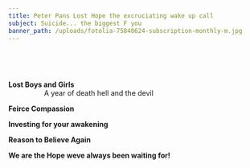 ```yaml
---
title: Peter Pans Lost Hope the excruciating wake up call
subject: Suicide... the biggest F you
banner_path: /uploads/fotolia-75848624-subscription-monthly-m.jpg
---
```


&nbsp;

&nbsp;

**Lost Boys and Girls**&nbsp; &nbsp; &nbsp; &nbsp; &nbsp; &nbsp; &nbsp; &nbsp; &nbsp; &nbsp; &nbsp; &nbsp; &nbsp; &nbsp; &nbsp; &nbsp; &nbsp; &nbsp; &nbsp; &nbsp; &nbsp; &nbsp; &nbsp; &nbsp; &nbsp; &nbsp; &nbsp; &nbsp; &nbsp; &nbsp; &nbsp; &nbsp; &nbsp; &nbsp; &nbsp; &nbsp; &nbsp; &nbsp; &nbsp; &nbsp; &nbsp; &nbsp; &nbsp; &nbsp; &nbsp; &nbsp; &nbsp; &nbsp; &nbsp; &nbsp; &nbsp; &nbsp; &nbsp; &nbsp; &nbsp; &nbsp; A year of death hell and the devil

**Feirce Compassion**

**Investing for your awakening**

**Reason to Believe Again**

**We are the Hope weve always been waiting for\!**